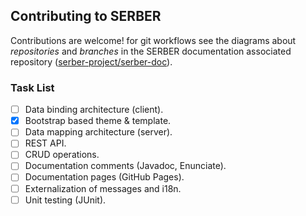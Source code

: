 Contributing to SERBER
----------------------

Contributions are welcome! for git workflows see the diagrams about *repositories* and *branches* in the SERBER documentation associated repository ([serber-project/serber-doc](http://github.com/serber-project/serber-doc)).



### Task List ###

- [ ] Data binding architecture (client).
- [x] Bootstrap based theme & template.
- [ ] Data mapping architecture (server).
- [ ] REST API.
- [ ] CRUD operations.
- [ ] Documentation comments (Javadoc, Enunciate).
- [ ] Documentation pages (GitHub Pages).
- [ ] Externalization of messages and i18n.
- [ ] Unit testing (JUnit).
